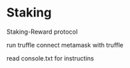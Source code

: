 # Staking
Staking-Reward protocol


run truffle
connect metamask with truffle

read console.txt for instructins


